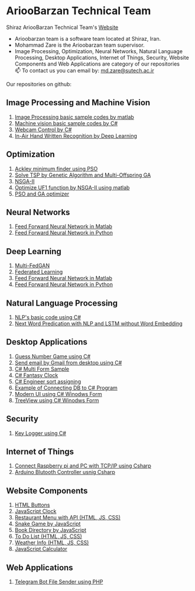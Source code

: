<h1>AriooBarzan Technical Team</h1>
 
Shiraz AriooBarzan Technical Team's <a href="https://arioo.ir">Website</a>

 
- Arioobarzan team is a software team located at Shiraz, Iran.
- Mohammad Zare is the Arioobarzan team supervisor.
- Image Processing, Optimization, Neural Networks, Natural Language Processing, Desktop Applications, Internet of Things, Security, Website Components and Web Applications are category of our repositories <br />
📫 To contact us you can email by: md.zare@sutech.ac.ir


Our repositories on github:

<h2>Image Processing and Machine Vision</h2>
<ol>
  <li><a href="https://github.com/arioobarzan/Matlab_Image_Processing">Image Processing basic sample codes by matlab</a></li>
  <li><a href="https://github.com/arioobarzan/Machine-vision-basics-using-csharp">Machine vision basic sample codes by C#</a></li>
  <li><a href="https://github.com/arioobarzan/Webcam-Control-usnig-Csharp">Webcam Control by C#</a></li>
  <li><a href="https://github.com/arioobarzan/In-Air-Handwritten-Recognition">In-Air Hand Written Recognition by Deep Learning</a></li>
</ol>

<h2>Optimization</h2>
<ol>
  <li><a href="https://github.com/arioobarzan/Find-the-global-minimum-of-ackley-function-using-pso">Ackley minimum finder using PSO</a></li>
  <li><a href="https://github.com/arioobarzan/TSP-by-GA-and-MOGA">Solve TSP by Genetic Algorithm and Multi-Offspring GA</a></li>
  <li><a href="https://github.com/arioobarzan/NSGA-II">NSGA-II</a></li>
  <li><a href="https://github.com/arioobarzan/Optimize-UF1-by-NSGA-II-using-matlab">Optimize UF1 function by NSGA-II using matlab</a></li>
  <li><a href="https://github.com/arioobarzan/PSO-and-GA-Optimizer">PSO and GA optimizer</a></li>
  
</ol>

<h2>Neural Networks</h2>
<ol>
  <li><a href="https://github.com/arioobarzan/Simple-Neural-network">Feed Forward Neural Network in Matlab</a></li>
  <li><a href="https://github.com/arioobarzan/Feed-Forward-Neural-Network-in-Python">Feed Forward Neural Network in Python</a></li>
</ol>

<h2>Deep Learning</h2>
<ol>
  <li><a href="https://github.com/arioobarzan/Multi-Fed-GAN">Multi-FedGAN</a></li>
  <li><a href="https://github.com/arioobarzan/federated-learning">Federated Learning</a></li>
  <li><a href="https://github.com/arioobarzan/Simple-Neural-network">Feed Forward Neural Network in Matlab</a></li>
  <li><a href="https://github.com/arioobarzan/Feed-Forward-Neural-Network-in-Python">Feed Forward Neural Network in Python</a></li>
</ol>

<h2>Natural Language Processing</h2>
<ol>
  <li><a href="https://github.com/arioobarzan/Text-Tools">NLP's basic code using C#</a></li>
  <li><a href="https://github.com/arioobarzan/Next-Word-Prediction-with-NLP-and-LSTM">Next Word Predication with NLP and LSTM without Word Embedding</a></li>
</ol>

<h2>Desktop Applications</h2>
<ol>
  <li><a href="https://github.com/arioobarzan/Guess-Number-Game">Guess Number Game using C#</a></li>
  <li><a href="https://github.com/arioobarzan/Send_Gmail_Using_Csharp">Send email by Gmail from desktop using C#</a></li>
  <li><a href="https://github.com/arioobarzan/Multi_Form">C# Multi Form Sample</a></li>
  <li><a href="https://github.com/arioobarzan/Fantasy-Clock-using-CSharp">C# Fantasy Clock</a></li>
  <li><a href="https://github.com/arioobarzan/Mohandes-Nazer">C# Engineer sort assigning </a></li>
  <li><a href="https://github.com/arioobarzan/DB-Example-using-csharp">Example of Connecting DB to C# Program</a></li>
  <li><a href="https://github.com/arioobarzan/Modern-UI-using-C--TAB">Modern UI using C# Winodws Form</a></li>
  <li><a href="https://github.com/arioobarzan/Using-TreeView-in-CSharp">TreeView using C# Winodws Form</a></li>
  
</ol>
<h2>Security</h2>
<ol>
  <li><a href="https://github.com/arioobarzan/Key-Logger-using-Csharp">Key Logger using C#</a></li>
</ol>

<h2>Internet of Things</h2>
<ol>
  <li><a href="https://github.com/arioobarzan/raspberry_windows_connect_tcp_ip">Connect Raspberry pi and PC with TCP/IP using Csharp </a></li>
  <li><a href="https://github.com/arioobarzan/Arduino-Blutooth-Controller-usnig-Csharp"> Arduino Blutooth Controller usnig Csharp </a></li>
</ol>


<h2>Website Components</h2>
<ol>
  <li><a href="https://github.com/arioobarzan/Buttons">HTML Buttons </a></li>
  <li><a href="https://github.com/arioobarzan/js-clock">JavaScript Clock</a></li>
  <li><a href="https://github.com/arioobarzan/restaurant-menu">Restaurant Menu with API (HTML, JS, CSS)</a></li>
  <li><a href="https://github.com/arioobarzan/snake-game-js">Snake Game by JavaScript</a></li>
  <li><a href="https://github.com/arioobarzan/books-directory">Book Directory by JavaScript</a></li>
  <li><a href="https://github.com/arioobarzan/todo-list">To Do List (HTML, JS, CSS)</a></li>
  <li><a href="https://github.com/arioobarzan/weather-info">Weather Info (HTML, JS, CSS)</a></li>
  <li><a href="https://github.com/arioobarzan/js-calculator">JavaScript Calculator</a></li>
</ol>
<h2>Web Applications</h2>
<ol>
  <li><a href="https://github.com/arioobarzan/Telegram-Bot-by-PHP">Telegram Bot File Sender using PHP</a></li>
</ol>
